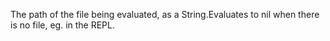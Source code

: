 The path of the file being evaluated, as a String.Evaluates to nil when there is no file, eg. in the REPL.